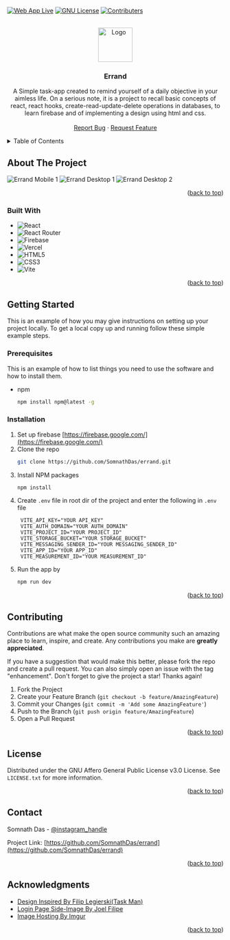 <a name="readme-top"></a>
  
[![Web App Live](https://img.shields.io/website?logo=vercel&style=for-the-badge&url=https%3A%2F%2Ferrand-puce.vercel.app%2F)](https://errand-puce.vercel.app)
[![GNU License](https://img.shields.io/badge/license-GNU-brightgreen?style=for-the-badge&logo=gnu)](https://github.com/SomnathDas/errand/blob/main/LICENSE)
[![Contributers](https://img.shields.io/github/contributors/SomnathDas/errand?style=for-the-badge)](https://github.com/SomnathDas/errand)

<!-- PROJECT LOGO -->
<br />
<div align="center">
  <a href="https://github.com/SomnathDas/errand">
    <img src="https://www.svgrepo.com/download/303500/react-1-logo.svg" alt="Logo" width="80" height="80">
  </a>

<h3 align="center">Errand</h3>

  <p align="center">
    A Simple task-app created to remind yourself of a daily objective in your aimless life. On a serious note, it is a project to recall basic concepts of react, react hooks, create-read-update-delete operations in databases, to learn firebase and of implementing a design using html and css.
    <br />
    <br />
    <a href="https://github.com/SomnathDas/errand/issues">Report Bug</a>
    ·
    <a href="https://github.com/SomnathDas/errand/issues">Request Feature</a>
  </p>
</div>

<!-- TABLE OF CONTENTS -->
<details>
  <summary>Table of Contents</summary>
  <ol>
    <li>
      <a href="#about-the-project">About The Project</a>
      <ul>
        <li><a href="#built-with">Built With</a></li>
      </ul>
    </li>
    <li>
      <a href="#getting-started">Getting Started</a>
      <ul>
        <li><a href="#prerequisites">Prerequisites</a></li>
        <li><a href="#installation">Installation</a></li>
      </ul>
    </li>
    <li><a href="#contributing">Contributing</a></li>
    <li><a href="#license">License</a></li>
    <li><a href="#contact">Contact</a></li>
    <li><a href="#acknowledgments">Acknowledgments</a></li>
  </ol>
</details>



<!-- ABOUT THE PROJECT -->
## About The Project

![Errand Mobile 1](https://i.imgur.com/cVoEho2.png)
![Errand Desktop 1](https://i.imgur.com/nNly5fW.png)
![Errand Desktop 2](https://i.imgur.com/9N4ibIm.png)

<p align="right">(<a href="#readme-top">back to top</a>)</p>

### Built With

* ![React](https://img.shields.io/badge/react-%2320232a.svg?style=for-the-badge&logo=react&logoColor=%2361DAFB)
* ![React Router](https://img.shields.io/badge/React_Router-CA4245?style=for-the-badge&logo=react-router&logoColor=white)
* ![Firebase](https://img.shields.io/badge/Firebase-039BE5?style=for-the-badge&logo=Firebase&logoColor=white)
* ![Vercel](https://img.shields.io/badge/vercel-%23000000.svg?style=for-the-badge&logo=vercel&logoColor=white)
* ![HTML5](https://img.shields.io/badge/html5-%23E34F26.svg?style=for-the-badge&logo=html5&logoColor=white)
* ![CSS3](https://img.shields.io/badge/css3-%231572B6.svg?style=for-the-badge&logo=css3&logoColor=white)
* ![Vite](https://img.shields.io/badge/vite-%23646CFF.svg?style=for-the-badge&logo=vite&logoColor=white)

<p align="right">(<a href="#readme-top">back to top</a>)</p>


<!-- GETTING STARTED -->
## Getting Started

This is an example of how you may give instructions on setting up your project locally.
To get a local copy up and running follow these simple example steps.

### Prerequisites

This is an example of how to list things you need to use the software and how to install them.
* npm
  ```sh
  npm install npm@latest -g
  ```

### Installation

1. Set up firebase [https://firebase.google.com/](https://firebase.google.com/)
2. Clone the repo
   ```sh
   git clone https://github.com/SomnathDas/errand.git
   ```
3. Install NPM packages
   ```sh
   npm install
   ```
4. Create `.env` file in root dir of the project and enter the following in `.env` file
   ```.env
    VITE_API_KEY="YOUR API_KEY"
    VITE_AUTH_DOMAIN="YOUR AUTH_DOMAIN"
    VITE_PROJECT_ID="YOUR PROJECT_ID"
    VITE_STORAGE_BUCKET="YOUR STORAGE_BUCKET"
    VITE_MESSAGING_SENDER_ID="YOUR MESSAGING_SENDER_ID"
    VITE_APP_ID="YOUR APP_ID"
    VITE_MEASUREMENT_ID="YOUR MEASUREMENT_ID"
   ```
 5. Run the app by
    ```sh
    npm run dev
    ```

<p align="right">(<a href="#readme-top">back to top</a>)</p>

<!-- CONTRIBUTING -->
## Contributing

Contributions are what make the open source community such an amazing place to learn, inspire, and create. Any contributions you make are **greatly appreciated**.

If you have a suggestion that would make this better, please fork the repo and create a pull request. You can also simply open an issue with the tag "enhancement".
Don't forget to give the project a star! Thanks again!

1. Fork the Project
2. Create your Feature Branch (`git checkout -b feature/AmazingFeature`)
3. Commit your Changes (`git commit -m 'Add some AmazingFeature'`)
4. Push to the Branch (`git push origin feature/AmazingFeature`)
5. Open a Pull Request

<p align="right">(<a href="#readme-top">back to top</a>)</p>

<!-- LICENSE -->
## License

Distributed under the GNU Affero General Public License v3.0 License. See `LICENSE.txt` for more information.

<p align="right">(<a href="#readme-top">back to top</a>)</p>


<!-- CONTACT -->
## Contact

Somnath Das - [@instagram_handle](https://instagram.com/samurai3247)

Project Link: [https://github.com/SomnathDas/errand](https://github.com/SomnathDas/errand)

<p align="right">(<a href="#readme-top">back to top</a>)</p>


<!-- ACKNOWLEDGMENTS -->
## Acknowledgments

* [Design Inspired By Filip Legierski(Task Man)](https://dribbble.com/shots/18475404-Taskman)
* [Login Page Side-Image By Joel Filipe](https://unsplash.com/photos/Lw7BruqPnJY)
* [Image Hosting By Imgur](https://imgur.com)

<p align="right">(<a href="#readme-top">back to top</a>)</p>
